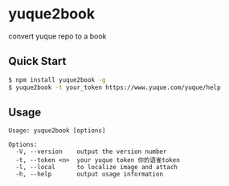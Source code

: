 # yuque2book

convert yuque repo to a book

## Quick Start

```bash
$ npm install yuque2book -g
$ yuque2book -t your_token https://www.yuque.com/yuque/help
```

## Usage

```
Usage: yuque2book [options]

Options:
  -V, --version    output the version number
  -t, --token <n>  your yuque token 你的语雀token
  -l, --local      to localize image and attach
  -h, --help       output usage information
```
